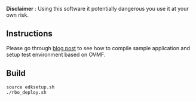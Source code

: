 **Disclaimer** : Using this software it potentially dangerous you use it at your own risk.

Instructions
------------

Please go through [blog post](http://blog.3mdeb.com/2015/11/21/uefi-application-development-in-ovmf/)
to see how to compile sample application and setup test environment based on
OVMF.

## Build

```
source edksetup.sh
./rbo_deploy.sh
```
